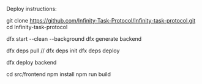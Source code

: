 Deploy instructions:

git clone https://github.com/Infinity-Task-Protocol/Infinity-task-protocol.git
cd Infinity-task-protocol

dfx start --clean --background
dfx generate backend

dfx deps pull
// dfx deps init
dfx deps deploy

dfx deploy backend

cd src/frontend
npm install
npm run build
